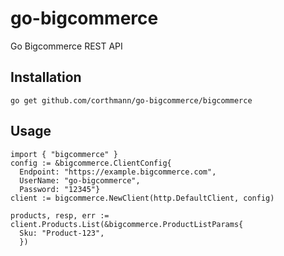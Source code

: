 # go-bigcommerce
Go Bigcommerce REST API

Installation
-------------
```
go get github.com/corthmann/go-bigcommerce/bigcommerce
```

Usage
-------------
```
import { "bigcommerce" }
config := &bigcommerce.ClientConfig{
  Endpoint: "https://example.bigcommerce.com",
  UserName: "go-bigcommerce",
  Password: "12345"}
client := bigcommerce.NewClient(http.DefaultClient, config)

products, resp, err := client.Products.List(&bigcommerce.ProductListParams{
  Sku: "Product-123",
  })
```

